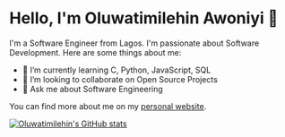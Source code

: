 # Hello, I'm Oluwatimilehin Awoniyi 👋

I'm a Software Engineer from Lagos. I'm passionate about Software Development. Here are some things about me:

- 🌱 I’m currently learning C, Python, JavaScript, SQL
- 👯 I’m looking to collaborate on Open Source Projects
- 💬 Ask me about Software Engineering

You can find more about me on my [personal website](https://www.oluwatimilehin-awoniyi.vercel.app/).

[![Oluwatimilehin's GitHub stats](https://github-readme-stats.vercel.app/api?username=Jon-tim)](https://github.com/anuraghazra/github-readme-stats)

